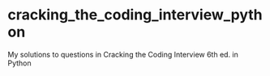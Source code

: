 # cracking_the_coding_interview_python
My solutions to questions in Cracking the Coding Interview 6th ed. in Python
